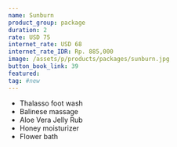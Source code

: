 ```yaml
---
name: Sunburn
product_group: package
duration: 2
rate: USD 75  
internet_rate: USD 68
internet_rate_IDR: Rp. 885,000
image: /assets/p/products/packages/sunburn.jpg
button_book_link: 39
featured:
tag: #new
---
```


- Thalasso foot wash
- Balinese massage
- Aloe Vera Jelly Rub
- Honey moisturizer
- Flower bath
